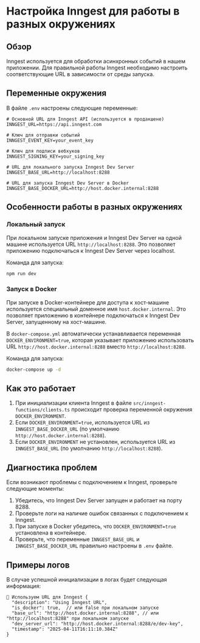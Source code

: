 # Настройка Inngest для работы в разных окружениях

## Обзор

Inngest используется для обработки асинхронных событий в нашем приложении. Для правильной работы Inngest необходимо настроить соответствующие URL в зависимости от среды запуска.

## Переменные окружения

В файле `.env` настроены следующие переменные:

```
# Основной URL для Inngest API (используется в продакшене)
INNGEST_URL=https://api.inngest.com

# Ключ для отправки событий
INNGEST_EVENT_KEY=your_event_key

# Ключ для подписи вебхуков
INNGEST_SIGNING_KEY=your_signing_key

# URL для локального запуска Inngest Dev Server
INNGEST_BASE_URL=http://localhost:8288

# URL для запуска Inngest Dev Server в Docker
INNGEST_BASE_DOCKER_URL=http://host.docker.internal:8288
```

## Особенности работы в разных окружениях

### Локальный запуск

При локальном запуске приложения и Inngest Dev Server на одной машине используется URL `http://localhost:8288`. Это позволяет приложению подключаться к Inngest Dev Server через localhost.

Команда для запуска:
```bash
npm run dev
```

### Запуск в Docker

При запуске в Docker-контейнере для доступа к хост-машине используется специальный доменное имя `host.docker.internal`. Это позволяет приложению в контейнере подключаться к Inngest Dev Server, запущенному на хост-машине.

В `docker-compose.yml` автоматически устанавливается переменная `DOCKER_ENVIRONMENT=true`, которая указывает приложению использовать URL `http://host.docker.internal:8288` вместо `http://localhost:8288`.

Команда для запуска:
```bash
docker-compose up -d
```

## Как это работает

1. При инициализации клиента Inngest в файле `src/inngest-functions/clients.ts` происходит проверка переменной окружения `DOCKER_ENVIRONMENT`.
2. Если `DOCKER_ENVIRONMENT=true`, используется URL из `INNGEST_BASE_DOCKER_URL` (по умолчанию `http://host.docker.internal:8288`).
3. Если `DOCKER_ENVIRONMENT` не установлен, используется URL из `INNGEST_BASE_URL` (по умолчанию `http://localhost:8288`).

## Диагностика проблем

Если возникают проблемы с подключением к Inngest, проверьте следующие моменты:

1. Убедитесь, что Inngest Dev Server запущен и работает на порту 8288.
2. Проверьте логи на наличие ошибок связанных с подключением к Inngest.
3. При запуске в Docker убедитесь, что `DOCKER_ENVIRONMENT=true` установлена в контейнере.
4. Проверьте, что переменные `INNGEST_BASE_URL` и `INNGEST_BASE_DOCKER_URL` правильно настроены в `.env` файле.

## Примеры логов

В случае успешной инициализации в логах будет следующая информация:

```
📌 Используем URL для Inngest {
  "description": "Using Inngest URL",
  "is_docker": true,  // или false при локальном запуске
  "base_url": "http://host.docker.internal:8288", // или "http://localhost:8288" при локальном запуске
  "dev_server_url": "http://host.docker.internal:8288/e/dev-key",
  "timestamp": "2025-04-11T16:11:10.384Z"
}
``` 